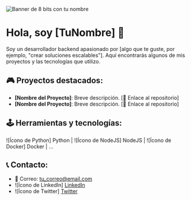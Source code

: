![Banner de 8 bits con tu nombre](URL_del_banner)

# Hola, soy [TuNombre] 👾
Soy un desarrollador backend apasionado por [algo que te guste, por ejemplo, "crear soluciones escalables"]. Aquí encontrarás algunos de mis proyectos y las tecnologías que utilizo.

## 🎮 Proyectos destacados:
- **[Nombre del Proyecto]**: Breve descripción. [🔗 Enlace al repositorio]
- **[Nombre del Proyecto]**: Breve descripción. [🔗 Enlace al repositorio]

## 🕹️ Herramientas y tecnologías:
![Ícono de Python] Python | ![Ícono de NodeJS] NodeJS | ![Ícono de Docker] Docker | ...

## 📞 Contacto:
- 📧 Correo: tu_correo@email.com
- ![Ícono de LinkedIn] [LinkedIn](tu_enlace_de_LinkedIn)
- ![Ícono de Twitter] [Twitter](tu_enlace_de_Twitter)

